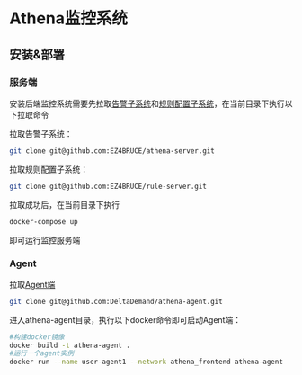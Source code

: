 # Athena监控系统



## 安装&部署



### 服务端

安装后端监控系统需要先拉取[告警子系统](https://github.com/EZ4BRUCE/athena-server)和[规则配置子系统](https://github.com/EZ4BRUCE/rule-server)，在当前目录下执行以下拉取命令

拉取告警子系统：

```bash
git clone git@github.com:EZ4BRUCE/athena-server.git
```

拉取规则配置子系统：

```bash
git clone git@github.com:EZ4BRUCE/rule-server.git
```

拉取成功后，在当前目录下执行

```bash
docker-compose up
```

即可运行监控服务端



### Agent

拉取[Agent端](https://github.com/DeltaDemand/athena-agent)

```bash
git clone git@github.com:DeltaDemand/athena-agent.git
```

进入athena-agent目录，执行以下docker命令即可启动Agent端：

```bash
#构建docker镜像
docker build -t athena-agent .
#运行一个agent实例
docker run --name user-agent1 --network athena_frontend athena-agent
```



